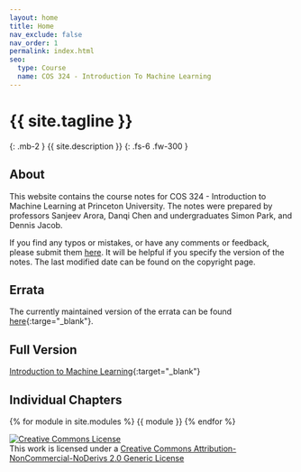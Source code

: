```yaml
---
layout: home
title: Home
nav_exclude: false
nav_order: 1
permalink: index.html
seo:
  type: Course
  name: COS 324 - Introduction To Machine Learning
---
```


# {{ site.tagline }}
{: .mb-2 }
{{ site.description }}
{: .fs-6 .fw-300 }

## About
This website contains the course notes for COS 324 - Introduction to Machine Learning at Princeton University. The notes were prepared by professors Sanjeev Arora, Danqi Chen and undergraduates Simon Park, and Dennis Jacob.

If you find any typos or mistakes, or have any comments or feedback, please submit them [here](https://bit.ly/cos324-notes-feedback). It will be helpful if you specify the version of the notes. The last modified date can be found on the copyright page.

## Errata
The currently maintained version of the errata can be found [here](files/errata.pdf){:targe="_blank"}.

## Full Version
[Introduction to Machine Learning](files/COS324_Course_Notes.pdf){:target="_blank"}

## Individual Chapters
{% for module in site.modules %}
{{ module }}
{% endfor %}

<a rel="license" href="http://creativecommons.org/licenses/by-nc-nd/2.0/"><img alt="Creative Commons License" style="border-width:0" src="https://i.creativecommons.org/l/by-nc-nd/2.0/88x31.png" /></a><br />This work is licensed under a <a rel="license" href="http://creativecommons.org/licenses/by-nc-nd/2.0/">Creative Commons Attribution-NonCommercial-NoDerivs 2.0 Generic License</a>
